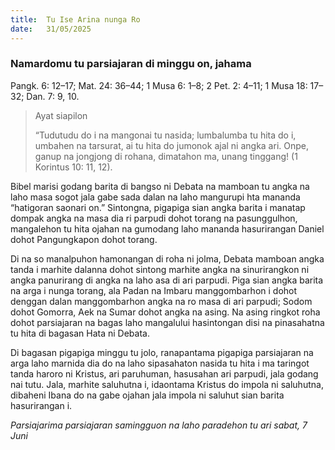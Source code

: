 ```yaml
---
title:  Tu Ise Arina nunga Ro
date:   31/05/2025
---
```


### Namardomu tu parsiajaran di minggu on, jahama

Pangk. 6: 12–17; Mat. 24: 36–44; 1 Musa 6: 1–8; 2 Pet. 2: 4–11; 1 Musa 18: 17–32; Dan. 7: 9, 10.

> <p>Ayat siapilon</p>
> “Tudutudu do i na mangonai tu nasida; lumbalumba tu hita do i, umbahen na tarsurat, ai tu hita do jumonok ajal ni angka ari. Onpe, ganup na jongjong di rohana, dimatahon ma, unang tinggang! (1 Korintus 10: 11, 12).

Bibel marisi godang barita di bangso ni Debata na mamboan tu angka na laho masa sogot jala gabe sada dalan na laho mangurupi hta mananda “hatigoran saonari on.” Sintongna, pigapiga sian angka barita i manatap dompak angka na masa dia ri parpudi dohot torang na pasunggulhon, mangalehon tu hita ojahan na gumodang laho mananda hasurirangan Daniel dohot Pangungkapon dohot torang.

Di na so manalpuhon hamonangan di roha ni jolma, Debata mamboan angka tanda i marhite dalanna dohot sintong marhite angka na sinurirangkon ni angka panurirang di angka na laho asa di ari parpudi. Piga sian angka barita na arga i nunga torang, ala Padan na Imbaru manggombarhon i dohot denggan dalan manggombarhon angka na ro masa di ari parpudi; Sodom dohot Gomorra, Aek na Sumar dohot angka na asing. Na asing ringkot roha dohot parsiajaran na bagas laho mangalului hasintongan disi na pinasahatna tu hita di bagasan Hata ni Debata.

Di bagasan pigapiga minggu tu jolo, ranapantama pigapiga parsiajaran na arga laho marnida dia do na laho sipasahaton nasida tu hita i ma taringot tanda haroro ni Kristus, ari paruhuman, hasusahan ari parpudi, jala godang nai tutu. Jala, marhite saluhutna i, idaontama Kristus do impola ni saluhutna, dibaheni Ibana do na gabe ojahan jala impola ni saluhut sian barita hasurirangan i.

_Parsiajarima parsiajaran samingguon na laho paradehon tu ari sabat, 7 Juni_